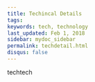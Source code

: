 ```yaml
---
title: Techincal Details
tags:
keywords: tech, technology
last_updated: Feb 1, 2018
sidebar: mydoc_sidebar
permalink: techdetail.html
disqus: false
---
```



techtech
